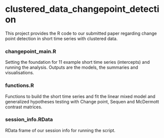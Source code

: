 # clustered_data_changepoint_detection
This project provides the R code to our submitted paper regarding change point detection in short time series with clustered data. 

### changepoint_main.R 
Setting the foundation for 11 example short time series (intercepts) and running the analysis.
Outputs are the models, the summaries and visualisations.

### functions.R
Functions to build the short time series and fit the linear mixed model and generalized hypotheses testing with Change point, Sequen and McDermott contrast matrices.

### session_info.RData
RData frame of our session info for running the script.
